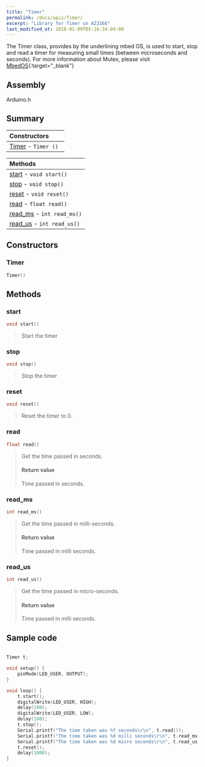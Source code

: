 ```yaml
---
title: "Timer"
permalink: /docs/apis/Timer/
excerpt: "Library for Timer on AZ3166"
last_modified_at: 2018-01-09T05:16:34-04:00
---
```


The Timer class, provides by the underlining mbed OS, is used to start, stop and read a timer for measuring small times (between microseconds and seconds).
For more information about Mutex, please visit [MbedOS](https://os.mbed.com/docs/v5.6/reference/timer.html){:target="_blank"}

## Assembly

Arduino.h

## Summary


| Constructors |
| :----------- |
| [Timer](#Timer) - `Timer () ` |

| Methods |
| :------ |
| [start](#start) - `void start()` |
| [stop](#stop) - `void stop()` |
| [reset](#reset) - `void reset()` |
| [read](#read) - `float read()` |
| [read_ms](#read_ms) - `int read_ms()` |
| [read_us](#read_us) - `int read_us()` |

## Constructors

### Timer

```cpp
Timer() 
```


## Methods

### start

```cpp
void start()
```

> Start the timer 
>

### stop

```cpp
void stop()
```

> Stop the timer 
>

### reset

```cpp
void reset()
```

> Reset the timer to 0. 
>


### read

```cpp
float read()
```

> Get the time passed in seconds.
> 
> 
> #### Return value
> 
>  Time passed in seconds.

### read_ms

```cpp
int read_ms()
```

> Get the time passed in milli-seconds.
> 
> 
> #### Return value
> 
>  Time passed in milli seconds.

### read_us

```cpp
int read_us()
```

> Get the time passed in micro-seconds.
> 
> 
> #### Return value
> 
>  Time passed in milli seconds.


## Sample code

```cpp

Timer t;

void setup() {
    pinMode(LED_USER, OUTPUT);
}

void loop() {
    t.start();
    digitalWrite(LED_USER, HIGH);       
    delay(100); 
    digitalWrite(LED_USER, LOW); 
    delay(100); 
    t.stop();
    Serial.printf("The time taken was %f seconds\r\n", t.read());
    Serial.printf("The time taken was %d milli seconds\r\n", t.read_ms());
    Serial.printf("The time taken was %d micro seconds\r\n", t.read_us());
    t.reset();
    delay(1000);
}

```


